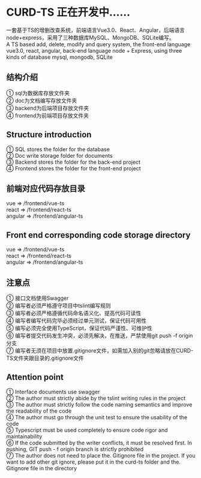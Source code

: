 # CURD-TS 正在开发中……
一套基于TS的增删改查系统，前端语言Vue3.0、React、Angular，后端语言node+express，采用了三种数据库MySQL、MongoDB、SQLite编写。  
A TS based add, delete, modify and query system, the front-end language vue3.0, react, angular, back-end language node + Express, using three kinds of database mysql, mongodb, SQLite  

## 结构介绍 
① sql为数据库存放文件夹  
② doc为文档编写存放文件夹  
③ backend为后端项目存放文件夹  
④ frontend为前端项目存放文件夹  

## Structure introduction 
① SQL stores the folder for the database  
② Doc write storage folder for documents  
③ Backend stores the folder for the back-end project  
④ Frontend stores the folder for the front-end project  

## 前端对应代码存放目录
vue => /frontend/vue-ts  
react => /frontend/react-ts  
angular => /frontend/angular-ts  

## Front end corresponding code storage directory
vue => /frontend/vue-ts  
react => /frontend/react-ts  
angular => /frontend/angular-ts  

## 注意点
① 接口文档使用Swagger  
② 编写者必须严格遵守项目中tslint编写规则  
③ 编写者必须严格遵循代码命名语义化、提高代码可读性  
④ 编写者编写代码完毕必须经过单元测试，保证代码可用性  
⑤ 编写必须完全使用TypeScript，保证代码严谨性、可维护性  
⑥ 编写者提交代码发生冲突，必须先解决，在推送，严禁使用git push -f origin 分支  
⑦ 编写者无须在项目中放置.gitignore文件，如需加入别的git忽略请放在CURD-TS文件夹跟目录的.gitignore文件  

## Attention point
① Interface documents use swagger  
② The author must strictly abide by the tslint writing rules in the project  
③ The author must strictly follow the code naming semantics and improve the readability of the code  
④ The author must go through the unit test to ensure the usability of the code  
⑤ Typescript must be used completely to ensure code rigor and maintainability  
⑥ If the code submitted by the writer conflicts, it must be resolved first. In pushing, GIT push - f origin branch is strictly prohibited  
⑦ The author does not need to place the. Gitignore file in the project. If you want to add other git ignore, please put it in the curd-ts folder and the. Gitignore file in the directory
